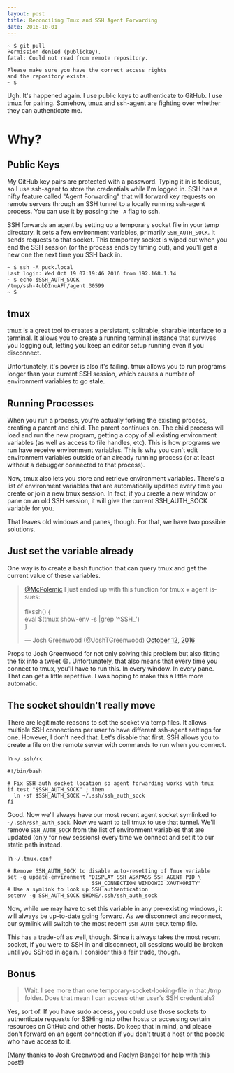 ```yaml
---
layout: post
title: Reconciling Tmux and SSH Agent Forwarding
date: 2016-10-01
---
```



    ~ $ git pull
    Permission denied (publickey).
    fatal: Could not read from remote repository.
    
    Please make sure you have the correct access rights
    and the repository exists.
    ~ $

Ugh. It's happened again. I use public keys to authenticate to GitHub. I use tmux for pairing. Somehow, tmux and ssh-agent are fighting over whether they can authenticate me. 

# Why?

## Public Keys

My GitHub key pairs are protected with a password. Typing it in is tedious, so I use ssh-agent to store the credentials while I'm logged in. SSH has a nifty feature called "Agent Forwarding" that will forward key requests on remote servers through an SSH tunnel to a locally running ssh-agent process. You can use it by passing the `-A` flag to ssh.

SSH forwards an agent by setting up a temporary socket file in your temp directory. It sets a few environment variables, primarily `SSH_AUTH_SOCK`. It sends requests to that socket. This temporary socket is wiped out when you end the SSH session (or the process ends by timing out), and you'll get a new one the next time you SSH back in.

    ~ $ ssh -A puck.local
    Last login: Wed Oct 19 07:19:46 2016 from 192.168.1.14
    ~ $ echo $SSH_AUTH_SOCK
    /tmp/ssh-4ubDInuAFh/agent.30599
    ~ $

## tmux

tmux is a great tool to creates a persistant, splittable, sharable interface to a terminal. It allows you to create a running terminal instance that survives you logging out, letting you keep an editor setup running even if you disconnect. 

Unfortunately, it's power is also it's failing. tmux allows you to run programs longer than your current SSH session, which causes a number of environment variables to go stale.

## Running Processes

When you run a process, you're actually forking the existing process, creating a parent and child. The parent continues on. The child process will load and run the new program, getting a copy of all existing environment variables (as well as access to file handles, etc). This is how programs we run have receive environment variables. This is why you can't edit environment variables outside of an already running process (or at least without a debugger connected to that process).

Now, tmux also lets you store and retrieve environment variables. There's a list of environment variables that are automatically updated every time you create or join a new tmux session. In fact, if you create a new window or pane on an old SSH session, it will give the current SSH_AUTH_SOCK variable for you.

That leaves old windows and panes, though. For that, we have two possible solutions.

## Just set the variable already

One way is to create a bash function that can query tmux and get the current value of these variables. 

<blockquote class="twitter-tweet" data-conversation="none" data-lang="en"><p lang="en" dir="ltr"><a href="https://twitter.com/McPolemic">@McPolemic</a> I just ended up with this function for tmux + agent issues:<br><br>fixssh() {<br> eval $(tmux show-env -s |grep &#39;^SSH_&#39;)<br>}</p>&mdash; Josh Greenwood (@JoshTGreenwood) <a href="https://twitter.com/JoshTGreenwood/status/786251510099214336">October 12, 2016</a></blockquote> <script async src="//platform.twitter.com/widgets.js" charset="utf-8"></script>

Props to Josh Greenwood for not only solving this problem but also fitting the fix into a tweet 😄. Unfortunately, that also means that every time you connect to tmux, you'll have to run this. In every window. In every pane. That can get a little repetitive. I was hoping to make this a little more automatic.

## The socket shouldn't really move

There are legitimate reasons to set the socket via temp files. It allows multiple SSH connections per user to have different ssh-agent settings for one. However, I don't need that. Let's disable that first. SSH allows you to create a file on the remote server with commands to run when you connect.

In `~/.ssh/rc`

    #!/bin/bash
    
    # Fix SSH auth socket location so agent forwarding works with tmux
    if test "$SSH_AUTH_SOCK" ; then
      ln -sf $SSH_AUTH_SOCK ~/.ssh/ssh_auth_sock
    fi

Good. Now we'll always have our most recent agent socket symlinked to `~/.ssh/ssh_auth_sock`. Now we want to tell tmux to use that tunnel. We'll remove `SSH_AUTH_SOCK` from the list of environment variables that are updated (only for new sessions) every time we connect and set it to our static path instead.

In `~/.tmux.conf`

    # Remove SSH_AUTH_SOCK to disable auto-resetting of Tmux variable
    set -g update-environment "DISPLAY SSH_ASKPASS SSH_AGENT_PID \
                               SSH_CONNECTION WINDOWID XAUTHORITY"
    # Use a symlink to look up SSH authentication
    setenv -g SSH_AUTH_SOCK $HOME/.ssh/ssh_auth_sock

Now, while we may have to set this variable in any pre-existing windows, it will always be up-to-date going forward. As we disconnect and reconnect, our symlink will switch to the most recent `SSH_AUTH_SOCK` temp file.

This has a trade-off as well, though. Since it always takes the most recent socket, if you were to SSH in and disconnect, all sessions would be broken until you SSHed in again. I consider this a fair trade, though.

## Bonus

> Wait. I see more than one temporary-socket-looking-file in that /tmp folder. Does that mean I can access other user's SSH credentials?

Yes, sort of. If you have sudo access, you could use those sockets to authenticate requests for SSHing into other hosts or accessing certain resources on GitHub and other hosts. Do keep that in mind, and please don't forward on an agent connection if you don't trust a host or the people who have access to it.


(Many thanks to Josh Greenwood and Raelyn Bangel for help with this post!)
